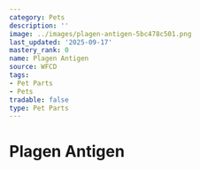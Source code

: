 ```yaml
---
category: Pets
description: ''
image: ../images/plagen-antigen-5bc478c501.png
last_updated: '2025-09-17'
mastery_rank: 0
name: Plagen Antigen
source: WFCD
tags:
- Pet Parts
- Pets
tradable: false
type: Pet Parts
---
```


# Plagen Antigen

